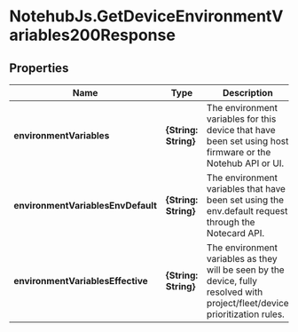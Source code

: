 # NotehubJs.GetDeviceEnvironmentVariables200Response

## Properties

| Name                               | Type                 | Description                                                                                                                  | Notes      |
| ---------------------------------- | -------------------- | ---------------------------------------------------------------------------------------------------------------------------- | ---------- |
| **environmentVariables**           | **{String: String}** | The environment variables for this device that have been set using host firmware or the Notehub API or UI.                   |
| **environmentVariablesEnvDefault** | **{String: String}** | The environment variables that have been set using the env.default request through the Notecard API.                         |
| **environmentVariablesEffective**  | **{String: String}** | The environment variables as they will be seen by the device, fully resolved with project/fleet/device prioritization rules. | [optional] |
